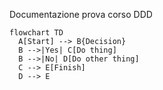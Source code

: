 Documentazione prova corso DDD

```mermaid
flowchart TD
  A[Start] --> B{Decision}
  B -->|Yes| C[Do thing]
  B -->|No| D[Do other thing]
  C --> E[Finish]
  D --> E
